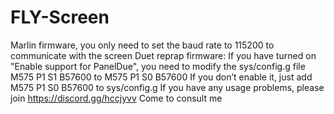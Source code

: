 # FLY-Screen
Marlin firmware, you only need to set the baud rate to 115200 to communicate with the screen
Duet reprap firmware: If you have turned on "Enable support for PanelDue", you need to modify the sys/config.g file M575 P1 S1 B57600 to M575 P1 S0 B57600
If you don’t enable it, just add M575 P1 S0 B57600 to sys/config.g
If you have any usage problems, please join https://discord.gg/hccjyvv Come to consult me
